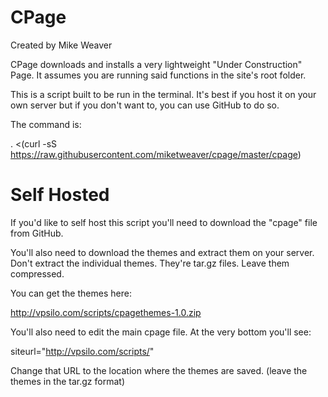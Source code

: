CPage
=====
Created by Mike Weaver

CPage downloads and installs a very lightweight "Under Construction" Page.
It assumes you are running said functions in the site's root folder. 

This is a script built to be run in the terminal. It's best if you host it on your own server but if you don't want to, you can use GitHub to do so.

The command is:

. <(curl -sS https://raw.githubusercontent.com/miketweaver/cpage/master/cpage)

Self Hosted 
========

If you'd like to self host this script you'll need to download the "cpage" file from GitHub.

You'll also need to download the themes and extract them on your server. Don't extract the individual themes. They're tar.gz files. Leave them compressed.

You can get the themes here: 

http://vpsilo.com/scripts/cpagethemes-1.0.zip

You'll also need to edit the main cpage file.
At the very bottom you'll see:

siteurl="http://vpsilo.com/scripts/"

Change that URL to the location where the themes are saved. (leave the themes in the tar.gz format)
